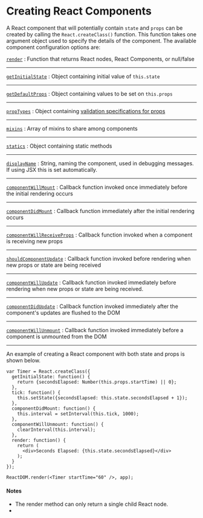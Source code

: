 # Creating React Components

A React component that will potentially contain `state` and `props` can be created by calling the `React.createClass()` function. This function takes one argument object used to specify the details of the component. The available component configuration options are:

[`render`](http://facebook.github.io/react/docs/component-specs.html#render) : Function that returns React nodes, React Components, or null/false
***
[`getInitialState`](http://facebook.github.io/react/docs/component-specs.html#getinitialstate) : Object containing initial value of `this.state`
***
[`getDefaultProps`](http://facebook.github.io/react/docs/component-specs.html#getdefaultprops)
 : Object containing values to be set on `this.props`
***
[`propTypes`](http://facebook.github.io/react/docs/component-specs.html#proptypes) :
Object containing [validation specifications for props](http://facebook.github.io/react/docs/reusable-components.html#prop-validation)
***
[`mixins`](http://facebook.github.io/react/docs/component-specs.html#mixins) :
Array of mixins to share among components
***
[`statics`](http://facebook.github.io/react/docs/component-specs.html#statics) :
Object containing static methods
***
[`displayName`](http://facebook.github.io/react/docs/component-specs.html#displayname) :
String, naming the component, used in debugging messages. If using JSX this is set automatically.
***
[`componentWillMount`](http://facebook.github.io/react/docs/component-specs.html#displayname) :
Callback function invoked once immediately before the initial rendering occurs
***
[`componentDidMount`](http://facebook.github.io/react/docs/component-specs.html#mounting-componentdidmount) :
Callback function immediately after the initial rendering occurs
***
[`componentWillReceiveProps`](http://facebook.github.io/react/docs/component-specs.html#updating-componentwillreceiveprops) :
Callback function invoked when a component is receiving new props
***
[`shouldComponentUpdate`](http://facebook.github.io/react/docs/component-specs.html#updating-shouldcomponentupdate) :
Callback function invoked before rendering when new props or state are being received
***
[`componentWillUpdate`](http://facebook.github.io/react/docs/component-specs.html#updating-componentwillupdate) :
Callback function invoked immediately before rendering when new props or state are being received.
***
[`componentDidUpdate`](http://facebook.github.io/react/docs/component-specs.html#updating-componentdidupdate) :
Callback function invoked immediately after the component's updates are flushed to the DOM
***
[`componentWillUnmount`](http://facebook.github.io/react/docs/component-specs.html#unmounting-componentwillunmount) :
Callback function invoked immediately before a component is unmounted from the DOM
***

An example of creating a React component with both state and props is shown below.

```
var Timer = React.createClass({
  getInitialState: function() {
    return {secondsElapsed: Number(this.props.startTime) || 0};
  },
  tick: function() {
    this.setState({secondsElapsed: this.state.secondsElapsed + 1});
  },
  componentDidMount: function() {
    this.interval = setInterval(this.tick, 1000);
  },
  componentWillUnmount: function() {
    clearInterval(this.interval);
  },
  render: function() {
    return (
      <div>Seconds Elapsed: {this.state.secondsElapsed}</div>
    );
  }
});

ReactDOM.render(<Timer startTime="60" />, app);
```



#### Notes

* The render method can only return a single child React node.
*
